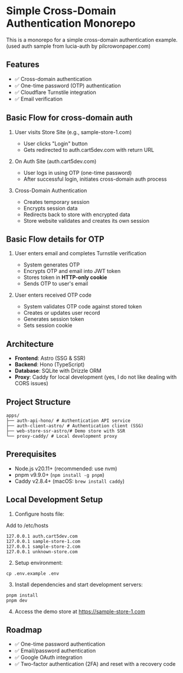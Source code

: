 # Simple Cross-Domain Authentication Monorepo

This is a monorepo for a simple cross-domain authentication example.
(used auth sample from lucia-auth by pilcrowonpaper.com)

## Features

- ✅ Cross-domain authentication
- ✅ One-time password (OTP) authentication
- ✅ Cloudflare Turnstile integration
- ✅ Email verification

## Basic Flow for cross-domain auth

1. User visits Store Site (e.g., sample-store-1.com)

   - User clicks "Login" button
   - Gets redirected to auth.cart5dev.com with return URL

2. On Auth Site (auth.cart5dev.com)

   - User logs in using OTP (one-time password)
   - After successful login, initiates cross-domain auth process

3. Cross-Domain Authentication
   - Creates temporary session
   - Encrypts session data
   - Redirects back to store with encrypted data
   - Store website validates and creates its own session

## Basic Flow details for OTP

1. User enters email and completes Turnstile verification

   - System generates OTP
   - Encrypts OTP and email into JWT token
   - Stores token in **HTTP-only cookie**
   - Sends OTP to user's email

2. User enters received OTP code
   - System validates OTP code against stored token
   - Creates or updates user record
   - Generates session token
   - Sets session cookie

## Architecture

- **Frontend**: Astro (SSG & SSR)
- **Backend**: Hono (TypeScript)
- **Database**: SQLite with Drizzle ORM
- **Proxy**: Caddy for local development (yes, I do not like dealing with CORS issues)

## Project Structure

```
apps/
├── auth-api-hono/ # Authentication API service
├── auth-client-astro/ # Authentication client (SSG)
├── web-store-ssr-astro/# Demo store with SSR
└── proxy-caddy/ # Local development proxy
```

## Prerequisites

- Node.js v20.11+ (recommended: use nvm)
- pnpm v9.9.0+ (`npm install -g pnpm`)
- Caddy v2.8.4+ (macOS: `brew install caddy`)

## Local Development Setup

1. Configure hosts file:

Add to /etc/hosts

```
127.0.0.1 auth.cart5dev.com
127.0.0.1 sample-store-1.com
127.0.0.1 sample-store-2.com
127.0.0.1 unknown-store.com
```

2. Setup environment:

```
cp .env.example .env
```

3. Install dependencies and start development servers:

```
pnpm install
pnpm dev
```

4. Access the demo store at https://sample-store-1.com

## Roadmap

- ✅ One-time password authentication
- ✅ Email/password authentication
- ✅ Google OAuth integration
- ✅ Two-factor authentication (2FA) and reset with a recovery code
